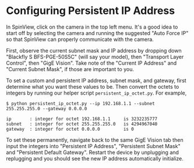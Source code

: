 
# Configuring Persistent IP Address

In SpinView, click on the camera in the top left menu. It's a good idea to start off by selecting the camera and running the suggested "Auto Force IP" so that SpinView can properly communicate with the camera.

First, observe the current subnet mask and IP address by dropping down "Blackfly S BFS-PGE-50S5C" (will say your model), then "Transport Layer Control", then "GigE Vision". Take note of the "Current IP Address" and "Current Subnet Mask", if those are important to you.

To set a custom and persistent IP address, subnet mask, and gateway, first determine what you want these values to be. Then convert the octets to integers by running our helper script `persistent_ip_octet.py`. For example,

```
$ python persistent_ip_octet.py --ip 192.168.1.1 --subnet 255.255.255.0 --gateway 0.0.0.0

ip       : integer for octet 192.168.1.1     is 3232235777
subnet   : integer for octet 255.255.255.0   is 4294967040
gateway  : integer for octet 0.0.0.0         is 0
```

To set these permanently, navigate back to the same GigE Vision tab then input the integers into "Persistent IP Address", "Persistent Subnet Mask" and "Persistent Default Gateway". Restart the device by unplugging and replugging and you should see the new IP address automatically initialize.